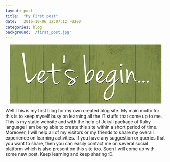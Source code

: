 ```yaml
---
layout: post
title:  "My First post"
date:   2016-10-06 12:07:12 -0200
categories: blog
background: '/first_post.jpg'
---
```


<img src="/img/post/1begin.jpg" alt="about_pic" style="width=200px; margin:auto; display:block">

Well This is my first blog for my own created blog site. My main motto for this 
is to keep myself busy on learning all the IT stuffs that come up to me. This is my static website and  with the help of Jekyll package of Ruby language I am being able to create this site within a short period of time. Moreover, I will help all of my visitors or my friends to share my overall experience on learning activities. If you have any suggestion or queries that you want to share, then you can easily contact me on several social platform which is also present on this site too.
Soon I will come up with some new post. Keep learning and keep sharing :D.

